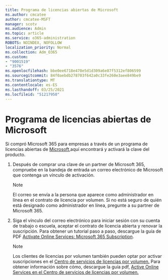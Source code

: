 ```yaml
---
title: Programa de licencias abiertas de Microsoft
ms.author: cmcatee
author: cmcatee-MSFT
manager: scotv
ms.audience: Admin
ms.topic: article
ms.service: o365-administration
ROBOTS: NOINDEX, NOFOLLOW
localization_priority: Normal
ms.collection: Adm_O365
ms.custom:
- "9001519"
- "3576"
ms.openlocfilehash: bbe0ee6718e470e5d1d309a6e87f5312ef806599
ms.sourcegitcommit: 84f0aebdb278703f642a0c33fe260e3aee849be9
ms.translationtype: MT
ms.contentlocale: es-ES
ms.lasthandoff: 03/25/2021
ms.locfileid: "51217950"
---
```

# <a name="microsoft-open-license-program"></a>Programa de licencias abiertas de Microsoft

Si compró Microsoft 365 para empresas a través de un programa de licencias abiertas de [Microsoft,](https://go.microsoft.com/fwlink/p/?LinkID=613298)aquí encontrará y activará la clave del producto.

1. Después de comprar una clave de un partner de Microsoft 365, compruebe en la bandeja de entrada un correo electrónico de Microsoft que contenga un vínculo de activación.

    > [!NOTE]
    > El correo se envía a la persona que aparece como administrador en línea en el contrato de licencia por volumen. Si no está seguro de quién está designado como administrador en línea, pregunte a su partner de Microsoft 365.
1. Siga el vínculo del correo electrónico para iniciar sesión con su cuenta de trabajo o escuela, aceptar el contrato de licencia abierta y renovar la suscripción. Para obtener un tutorial paso a paso, descargue la guía de PDF [Activate Online Services: Microsoft 365 Subscription](https://go.microsoft.com/fwlink/p/?LinkId=618100).

    > [!NOTE]
    > Los clientes de licencias por volumen también pueden optar por activar suscripciones en el [Centro de servicios de licencias por volumen.](https://go.microsoft.com/fwlink/p/?LinkID=282016) Para obtener información sobre cómo, descargue la guía pdf, [Active Online Services en el Centro de servicios de licencias por volumen.](https://go.microsoft.com/fwlink/p/?LinkId=618096)